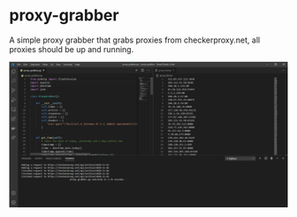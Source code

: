 # proxy-grabber
A simple proxy grabber that grabs proxies from checkerproxy.net, all proxies should be up and running.

![Test Image](/tests/test.png)
